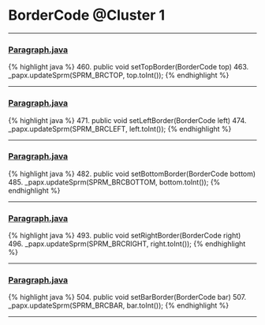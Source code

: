 # BorderCode @Cluster 1

***

### [Paragraph.java](https://searchcode.com/codesearch/view/97384407/)
{% highlight java %}
460. public void setTopBorder(BorderCode top)
463.   _papx.updateSprm(SPRM_BRCTOP, top.toInt());
{% endhighlight %}

***

### [Paragraph.java](https://searchcode.com/codesearch/view/97384407/)
{% highlight java %}
471. public void setLeftBorder(BorderCode left)
474.   _papx.updateSprm(SPRM_BRCLEFT, left.toInt());
{% endhighlight %}

***

### [Paragraph.java](https://searchcode.com/codesearch/view/97384407/)
{% highlight java %}
482. public void setBottomBorder(BorderCode bottom)
485.   _papx.updateSprm(SPRM_BRCBOTTOM, bottom.toInt());
{% endhighlight %}

***

### [Paragraph.java](https://searchcode.com/codesearch/view/97384407/)
{% highlight java %}
493. public void setRightBorder(BorderCode right)
496.   _papx.updateSprm(SPRM_BRCRIGHT, right.toInt());
{% endhighlight %}

***

### [Paragraph.java](https://searchcode.com/codesearch/view/97384407/)
{% highlight java %}
504. public void setBarBorder(BorderCode bar)
507.   _papx.updateSprm(SPRM_BRCBAR, bar.toInt());
{% endhighlight %}

***

